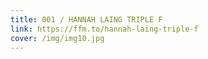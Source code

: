 ```yaml
---
title: 001 / HANNAH LAING TRIPLE F
link: https://ffm.to/hannah-laing-triple-f
cover: /img/img10.jpg
---
```

